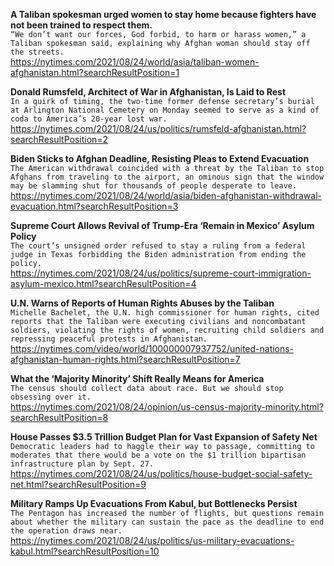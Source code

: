 **A Taliban spokesman urged women to stay home because fighters have not been trained to respect them.**\
`“We don’t want our forces, God forbid, to harm or harass women,” a Taliban spokesman said, explaining why Afghan woman should stay off the streets.`\
https://nytimes.com/2021/08/24/world/asia/taliban-women-afghanistan.html?searchResultPosition=1

**Donald Rumsfeld, Architect of War in Afghanistan, Is Laid to Rest**\
`In a quirk of timing, the two-time former defense secretary’s burial at Arlington National Cemetery on Monday seemed to serve as a kind of coda to America’s 20-year lost war.`\
https://nytimes.com/2021/08/24/us/politics/rumsfeld-afghanistan.html?searchResultPosition=2

**Biden Sticks to Afghan Deadline, Resisting Pleas to Extend Evacuation**\
`The American withdrawal coincided with a threat by the Taliban to stop Afghans from traveling to the airport, an ominous sign that the window may be slamming shut for thousands of people desperate to leave.`\
https://nytimes.com/2021/08/24/world/asia/biden-afghanistan-withdrawal-evacuation.html?searchResultPosition=3

**Supreme Court Allows Revival of Trump-Era ‘Remain in Mexico’ Asylum Policy**\
`The court’s unsigned order refused to stay a ruling from a federal judge in Texas forbidding the Biden administration from ending the policy.`\
https://nytimes.com/2021/08/24/us/politics/supreme-court-immigration-asylum-mexico.html?searchResultPosition=4

**U.N. Warns of Reports of Human Rights Abuses by the Taliban**\
`Michelle Bachelet, the U.N. high commissioner for human rights, cited reports that the Taliban were executing civilians and noncombatant soldiers, violating the rights of women, recruiting child soldiers and repressing peaceful protests in Afghanistan.`\
https://nytimes.com/video/world/100000007937752/united-nations-afghanistan-human-rights.html?searchResultPosition=7

**What the ‘Majority Minority’ Shift Really Means for America**\
`The census should collect data about race. But we should stop obsessing over it.`\
https://nytimes.com/2021/08/24/opinion/us-census-majority-minority.html?searchResultPosition=8

**House Passes $3.5 Trillion Budget Plan for Vast Expansion of Safety Net**\
`Democratic leaders had to haggle their way to passage, committing to moderates that there would be a vote on the $1 trillion bipartisan infrastructure plan by Sept. 27.`\
https://nytimes.com/2021/08/24/us/politics/house-budget-social-safety-net.html?searchResultPosition=9

**Military Ramps Up Evacuations From Kabul, but Bottlenecks Persist**\
`The Pentagon has increased the number of flights, but questions remain about whether the military can sustain the pace as the deadline to end the operation draws near.`\
https://nytimes.com/2021/08/24/us/politics/us-military-evacuations-kabul.html?searchResultPosition=10

